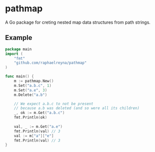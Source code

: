 # pathmap

A Go package for creting nested map data structures from path strings.

## Example

```go
package main
import (
    "fmt"
    "github.com/raphaelreyna/pathmap"
)

func main() {
    m := pathmap.New()
    m.Set("a.b.c", 1)
    m.Set("a.e", 3)
    m.Delete("a.b")

    // We expect a.b.c to not be present
    // because a.b was deleted (and so were all its children)
    _, ok := m.Get("a.b.c")
    fmt.Println(ok)
    
    val, _ := m.Get("a.e")
    fmt.Println(val) // 3
    val := m["a"]["e"]
    fmt.Println(val) // 3
}
```